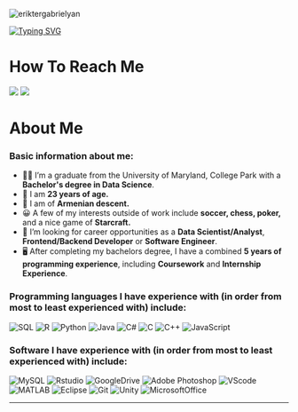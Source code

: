 ![eriktergabrielyan](https://github.com/ErikTerGabrielyan/solproject/blob/main/New%20Project.png)

[![Typing SVG](https://readme-typing-svg.herokuapp.com?font=Fira+Code&size=50&pause=1000&color=9C00FF&center=true&vCenter=true&width=1500&height=200&lines=Information+Science+and+Data+Analysis+Student;University+of+Maryland%2C+College+Park;Welcome+to+my+profile!%3AD)](https://git.io/typing-svg)
# How To Reach Me
<a href="mailto: eriktergabrielyan@yahoo.com">
<img src="https://img.shields.io/badge/-eriktergabrielyan%40yahoo.com-blueviolet?&style=for-the-badge&logo=yahoo&logoColor=white%22" ></a>  <a  href="https://www.instagram.com/billpwchan/">   <a href="https://www.linkedin.com/in/erik-ter-gabrielyan-28b9a3154/"><img src="https://img.shields.io/badge/eriktergabrielyan-%230077B5.svg?&style=for-the-badge&logo=linkedin&logoColor=white" ></a>
  
# About Me
  
### Basic information about me:

- 👨‍🎓 I’m a graduate from the University of Maryland, College Park with a <strong> Bachelor's degree in Data Science</strong>.
- 🔭 I am <strong>23 years of age.</strong>
- 🌱 I am of <strong>Armenian descent.</strong>
- 😀 A few of my interests outside of work include <strong>soccer, chess, poker,</strong> and a nice game of <strong>Starcraft.</strong>
- 💼 I’m looking for career opportunities as a <strong>Data Scientist/Analyst</strong>, <strong>Frontend/Backend Developer</strong> or <strong>Software Engineer</strong>.
- 🖥️ After completing my bachelors degree, I have a combined <strong>5 years of programming experience</strong>, including <strong>Coursework</strong> and <strong>Internship Experience</strong>.

### Programming languages I have experience with (in order from most to least experienced with) include:
![SQL](https://img.shields.io/badge/-SQL-000000?style=flat&logo=postgresql)
![R](https://img.shields.io/badge/-R-000000?style=flat&logo=rstudio)
![Python](https://img.shields.io/badge/-Python-000000?style=flat&logo=python)
![Java](https://img.shields.io/badge/-Java-000000?style=flat&logo=java)
![C#](https://img.shields.io/badge/-C%23-000000?style=flat&logo=csharp)
![C](https://img.shields.io/badge/-C-000000?style=flat&logo=c)
![C++](https://img.shields.io/badge/-C++-000000?style=flat&logo=c%2B%2B)
![JavaScript](https://img.shields.io/badge/-JavaScript-000000?style=flat&logo=javascript)

### Software I have experience with (in order from most to least experienced with) include: 
![MySQL](https://img.shields.io/badge/-MySQL-000000?style=flat&logo=MySQL)  ![Rstudio](https://img.shields.io/badge/-Rstudio-000000?style=flat&logo=Rstudio)  ![GoogleDrive](https://img.shields.io/badge/-Google%20Drive-000000?style=flat&logo=googledrive)  ![Adobe Photoshop](https://img.shields.io/badge/-Photoshop-000000?style=flat&logo=adobephotoshop)  ![VScode](https://img.shields.io/badge/-VScode-000000?style=flat&logo=visualstudiocode)  ![MATLAB](https://img.shields.io/badge/-MATLAB-000000?style=flat&logo=matlab)  ![Eclipse](https://img.shields.io/badge/-Eclipse-000000?style=flat&logo=eclipse)  ![Git](https://img.shields.io/badge/-Git-000000?style=flat&logo=git)  ![Unity](https://img.shields.io/badge/-Unity-000000?style=flat&logo=unity)  ![MicrosoftOffice](https://img.shields.io/badge/-Microsoft%20Office-000000?style=flat&logo=microsoftoffice) 
 
-----
